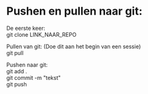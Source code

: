 Pushen en pullen naar git:  
=======

De eerste keer:  
git clone LINK_NAAR_REPO

Pullen van git:   (Doe dit aan het begin van een sessie)  
git pull  

Pushen naar git:  
   git add .  
   git commit -m "tekst"  
   git push  
